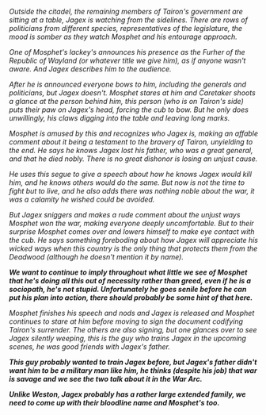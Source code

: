 *Outside the citadel, the remaining members of Tairon's government are sitting at a table, Jagex is watching from the sidelines.
There are rows of politicians from different species, representatives of the legislature, the mood is somber as they watch Mosphet and his entourage approach.*

*One of Mosphet's lackey's announces his presence as the Furher of the Republic of Wayland (or whatever title we give him), as if anyone wasn't aware.
And Jagex describes him to the audience.*

*After he is announced everyone bows to him, including the generals and politicians, but Jagex doesn't.
Mosphet stares at him and Caretaker shoots a glance at the person behind him, this person (who is on Tairon's side) puts their paw on Jagex's head, forcing the cub to bow.
But he only does unwillingly, his claws digging into the table and leaving long marks.*

*Mosphet is amused by this and recognizes who Jagex is, making an affable comment about it being a testament to the bravery of Tairon, unyielding to the end.
He says he knows Jagex lost his father, who was a great general, and that he died nobly.
There is no great dishonor is losing an unjust cause.*

*He uses this segue to give a speech about how he knows Jagex would kill him, and he knows others would do the same.
But now is not the time to fight but to live, and he also adds there was nothing noble about the war, it was a calamity he wished could be avoided.*

*But Jagex sniggers and makes a rude comment about the unjust ways Mosphet won the war, making everyone deeply uncomfortable.
But to their surprise Mosphet comes over and lowers himself to make eye contact with the cub.
He says something foreboding about how Jagex will appreciate his wicked ways when this country is the only thing that protects them from the Deadwood (although he doesn't mention it by name).*

***We want to continue to imply throughout what little we see of Mosphet that he's doing all this out of necessity rather than greed, even if he is a sociopath, he's not stupid.
Unfortunately he goes senile before he can put his plan into action, there should probably be some hint of that here.***

*Mosphet finishes his speech and nods and Jagex is released and Mosphet continues to stare at him before moving to sign the document codifying Tairon's surrender.
The others are also signing, but one glances over to see Jagex silently weeping, this is the guy who trains Jagex in the upcoming scenes, he was good friends with Jagex's father.*

***This guy probably wanted to train Jagex before, but Jagex's father didn't want him to be a military man like him, he thinks (despite his job) that war is savage and we see the two talk about it in the War Arc.***

***Unlike Weston, Jagex probably has a rather large extended family, we need to come up with their bloodline name and Mosphet's too.***